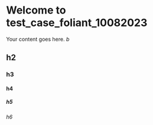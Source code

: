 # Welcome to test_case_foliant_10082023

Your content goes here.
*b*

## h2

### h3

#### h4

##### h5 

###### h6


